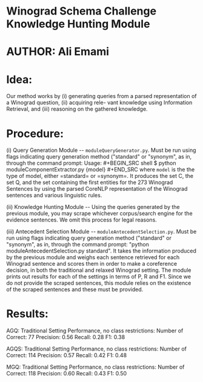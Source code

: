 # Winograd Schema Challenge Knowledge Hunting Module
# AUTHOR: Ali Emami

# Idea: 

Our  method  works  by  (i)  generating  queries  from  a  parsed  representation
of  a  Winograd  question,  (ii)  acquiring  rele- vant  knowledge  using  Information  Retrieval, and (iii) reasoning on the gathered knowledge.

# Procedure:

(i) Query Generation Module -- `moduleQueryGenerator.py`. Must be run using flags indicating query generation method ("standard" or "synonym", as in, through the command prompt:
Usage:
   #+BEGIN_SRC shell
   $ python moduleComponentExtractor.py {model} 
   #+END_SRC
   where `model` is the the type of model, either =standard= or =synonym=. It produces the set C, the set Q, and the set containing the first entities for the 273 Winograd Sentences by using the parsed CoreNLP representation of the Winograd sentences and various linguistic rules.

(ii) Knowledge Hunting Module -- Using the queries generated by the previous module, you may scrape whichever corpus/search engine for the evidence sentences. We omit this process for legal reasons. 

(iii) Antecedent Selection Module -- `moduleAntecedentSelection.py`. Must be run using flags indicating query generation method ("standard" or "synonym", as in, through the command prompt: "python moduleAntecedentSelection.py standard". It takes the information produced by the previous module and weighs each sentence retrieved for each Winograd sentence and scores them in order to make a coreference decision, in both the traditional and relaxed Winograd setting. The module prints out results for each of the settings in terms of P, R and F1. Since we do not provide the scraped sentences, this module relies on the existence of the scraped sentences and these must be provided.

# Results:

AGQ:
Traditional Setting Performance, no class restrictions: 
Number of Correct: 77
Precision: 0.56
Recall: 0.28
F1: 0.38


AGQS:
Traditional Setting Performance, no class restrictions: 
Number of Correct: 114
Precision: 0.57
Recall: 0.42
F1: 0.48


MGQ:
Traditional Setting Performance, no class restrictions: 
Number of Correct: 118
Precision: 0.60
Recall: 0.43
F1: 0.50

